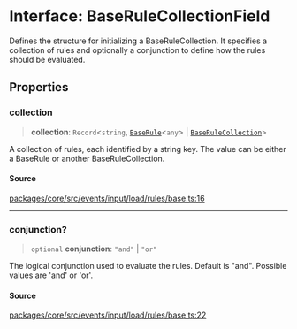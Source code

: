 # Interface: BaseRuleCollectionField

Defines the structure for initializing a BaseRuleCollection.
It specifies a collection of rules and optionally a conjunction to define how
the rules should be evaluated.

## Properties

### collection

> **collection**: `Record`\<`string`, [`BaseRule`](../../../../../inference/validate/guardrails/base/classes/BaseRule.md)\<`any`\> \| [`BaseRuleCollection`](../classes/BaseRuleCollection.md)\>

A collection of rules, each identified by a string key. The value can be
either a BaseRule or another BaseRuleCollection.

#### Source

[packages/core/src/events/input/load/rules/base.ts:16](https://github.com/VictorS67/encre/blob/42c3bddca4be2d23ad959c1c99381eefbf43789c/packages/core/src/events/input/load/rules/base.ts#L16)

***

### conjunction?

> `optional` **conjunction**: `"and"` \| `"or"`

The logical conjunction used to evaluate the rules. Default is "and".
Possible values are 'and' or 'or'.

#### Source

[packages/core/src/events/input/load/rules/base.ts:22](https://github.com/VictorS67/encre/blob/42c3bddca4be2d23ad959c1c99381eefbf43789c/packages/core/src/events/input/load/rules/base.ts#L22)
